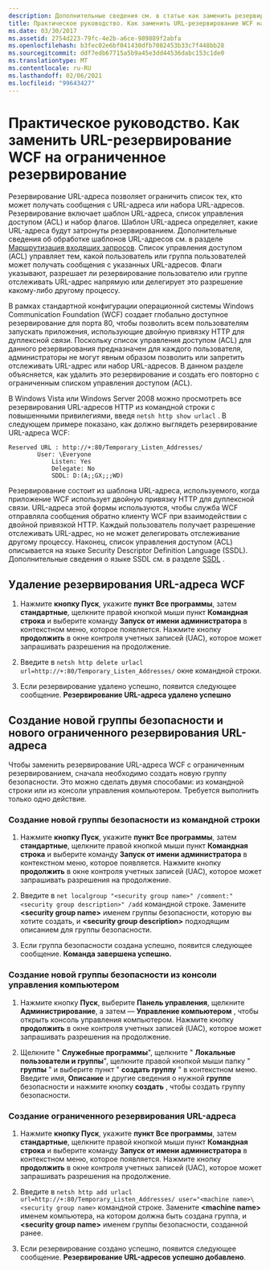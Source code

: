 ```yaml
---
description: Дополнительные сведения см. в статье как заменить резервирование URL-адреса WCF на ограниченное резервирование
title: Практическое руководство. Как заменить URL-резервирование WCF на ограниченное резервирование
ms.date: 03/30/2017
ms.assetid: 2754d223-79fc-4e2b-a6ce-989889f2abfa
ms.openlocfilehash: b3fec02e6bf041430dfb7082453b33c7f448bb28
ms.sourcegitcommit: ddf7edb67715a5b9a45e3dd44536dabc153c1de0
ms.translationtype: MT
ms.contentlocale: ru-RU
ms.lasthandoff: 02/06/2021
ms.locfileid: "99643427"
---
```

# <a name="how-to-replace-the-wcf-url-reservation-with-a-restricted-reservation"></a>Практическое руководство. Как заменить URL-резервирование WCF на ограниченное резервирование

Резервирование URL-адреса позволяет ограничить список тех, кто может получать сообщения с URL-адреса или набора URL-адресов. Резервирование включает шаблон URL-адреса, список управления доступом (ACL) и набор флагов. Шаблон URL-адреса определяет, какие URL-адреса будут затронуты резервированием. Дополнительные сведения об обработке шаблонов URL-адресов см. в разделе [Маршрутизация входящих запросов](/windows/win32/http/routing-incoming-requests). Список управления доступом (ACL) управляет тем, какой пользователь или группа пользователей может получать сообщения с указанных URL-адресов. Флаги указывают, разрешает ли резервирование пользователю или группе отслеживать URL-адрес напрямую или делегирует это разрешение какому-либо другому процессу.  
  
 В рамках стандартной конфигурации операционной системы Windows Communication Foundation (WCF) создает глобально доступное резервирование для порта 80, чтобы позволить всем пользователям запускать приложения, использующие двойную привязку HTTP для дуплексной связи. Поскольку список управления доступом (ACL) для данного резервирования предназначен для каждого пользователя, администраторы не могут явным образом позволить или запретить отслеживать URL-адрес или набор URL-адресов. В данном разделе объясняется, как удалить это резервирование и создать его повторно с ограниченным списком управления доступом (ACL).  
  
В Windows Vista или Windows Server 2008 можно просмотреть все резервирования URL-адресов HTTP из командной строки с повышенными привилегиями, введя `netsh http show urlacl` . В следующем примере показано, как должно выглядеть резервирование URL-адреса WCF:

```output
Reserved URL : http://+:80/Temporary_Listen_Addresses/  
        User: \Everyone  
            Listen: Yes  
            Delegate: No  
            SDDL: D:(A;;GX;;;WD)  
```

 Резервирование состоит из шаблона URL-адреса, используемого, когда приложение WCF использует двойную привязку HTTP для дуплексной связи. URL-адреса этой формы используются, чтобы служба WCF отправляла сообщения обратно клиенту WCF при взаимодействии с двойной привязкой HTTP. Каждый пользователь получает разрешение отслеживать URL-адрес, но не может делегировать отслеживание другому процессу. Наконец, список управления доступом (ACL) описывается на языке Security Descriptor Definition Language (SSDL). Дополнительные сведения о языке SSDL см. в разделе [SSDL](/windows/win32/secauthz/security-descriptor-definition-language) .  
  
## <a name="to-delete-the-wcf-url-reservation"></a>Удаление резервирования URL-адреса WCF  
  
1. Нажмите **кнопку Пуск**, укажите **пункт Все программы**, затем **стандартные**, щелкните правой кнопкой мыши пункт **Командная строка** и выберите команду **Запуск от имени администратора** в контекстном меню, которое появляется. Нажмите кнопку **продолжить** в окне контроля учетных записей (UAC), которое может запрашивать разрешения на продолжение.  
  
2. Введите в `netsh http delete urlacl url=http://+:80/Temporary_Listen_Addresses/` окне командной строки.  
  
3. Если резервирование удалено успешно, появится следующее сообщение. **Резервирование URL-адреса удалено успешно**  
  
## <a name="creating-a-new-security-group-and-new-restricted-url-reservation"></a>Создание новой группы безопасности и нового ограниченного резервирования URL-адреса  

 Чтобы заменить резервирование URL-адреса WCF с ограниченным резервированием, сначала необходимо создать новую группу безопасности. Это можно сделать двумя способами: из командной строки или из консоли управления компьютером. Требуется выполнить только одно действие.  
  
### <a name="to-create-a-new-security-group-from-a-command-prompt"></a>Создание новой группы безопасности из командной строки  
  
1. Нажмите **кнопку Пуск**, укажите **пункт Все программы**, затем **стандартные**, щелкните правой кнопкой мыши пункт **Командная строка** и выберите команду **Запуск от имени администратора** в контекстном меню, которое появляется. Нажмите кнопку **продолжить** в окне контроля учетных записей (UAC), которое может запрашивать разрешения на продолжение.  
  
2. Введите в `net localgroup "<security group name>" /comment:"<security group description>" /add` командной строке. Замените **\<security group name>** именем группы безопасности, которую вы хотите создать, и **\<security group description>** подходящим описанием для группы безопасности.  
  
3. Если группа безопасности создана успешно, появится следующее сообщение. **Команда завершена успешно.**  
  
### <a name="to-create-a-new-security-group-from-the-computer-management-console"></a>Создание новой группы безопасности из консоли управления компьютером  
  
1. Нажмите кнопку **Пуск**, выберите **Панель управления**, щелкните **Администрирование**, а затем — **Управление компьютером** , чтобы открыть консоль управления компьютером. Нажмите кнопку **продолжить** в окне контроля учетных записей (UAC), которое может запрашивать разрешения на продолжение.  
  
2. Щелкните " **Служебные программы**", щелкните " **Локальные пользователи и группы**", щелкните правой кнопкой мыши папку " **группы** " и выберите пункт " **создать группу** " в контекстном меню. Введите имя, **Описание** и другие сведения о нужной **группе** безопасности и нажмите кнопку **создать** , чтобы создать группу безопасности.  
  
### <a name="to-create-the-restricted-url-reservation"></a>Создание ограниченного резервирования URL-адреса  
  
1. Нажмите **кнопку Пуск**, укажите **пункт Все программы**, затем **стандартные**, щелкните правой кнопкой мыши пункт **Командная строка** и выберите команду **Запуск от имени администратора** в контекстном меню, которое появляется. Нажмите кнопку **продолжить** в окне контроля учетных записей (UAC), которое может запрашивать разрешения на продолжение.  
  
2. Введите в `netsh http add urlacl url=http://+:80/Temporary_Listen_Addresses/ user="<machine name>\<security group name>` командной строке. Замените **\<machine name>** именем компьютера, на котором должна быть создана группа, и **\<security group name>** именем группы безопасности, созданной ранее.  
  
3. Если резервирование создано успешно, появится следующее сообщение. **Резервирование URL-адресов успешно добавлено**.
